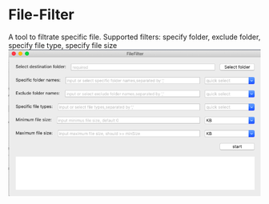 # File-Filter
A tool to filtrate specific file.
Supported filters: specify folder, exclude folder, specify file type, specify file size <br>
![preview](https://github.com/whoyoung/File-Filter/raw/master/image/preview.png)


